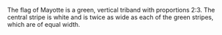 The flag of Mayotte is a green, vertical triband with proportions 2:3. The central stripe is white and is twice as wide as each of the green stripes, which are of equal width.